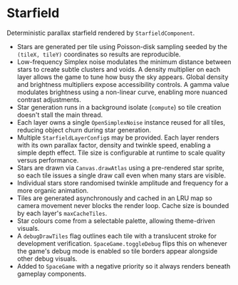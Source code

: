 # Starfield

Deterministic parallax starfield rendered by `StarfieldComponent`.

- Stars are generated per tile using Poisson-disk sampling seeded by the
  `(tileX, tileY)` coordinates so results are reproducible.
- Low-frequency Simplex noise modulates the minimum distance between stars to
  create subtle clusters and voids. A density multiplier on each layer allows
  the game to tune how busy the sky appears. Global density and brightness
  multipliers expose accessibility controls. A gamma value modulates brightness
  using a non-linear curve, enabling more nuanced contrast adjustments.
- Star generation runs in a background isolate (`compute`) so tile creation
  doesn't stall the main thread.
- Each layer owns a single `OpenSimplexNoise` instance reused for all tiles,
  reducing object churn during star generation.
- Multiple `StarfieldLayerConfig`s may be provided. Each layer renders with its
  own parallax factor, density and twinkle speed, enabling a simple depth
  effect. Tile size is configurable at runtime to scale quality versus
  performance.
- Stars are drawn via `Canvas.drawAtlas` using a pre-rendered star sprite, so
  each tile issues a single draw call even when many stars are visible.
- Individual stars store randomised twinkle amplitude and frequency for a more
  organic animation.
- Tiles are generated asynchronously and cached in an LRU map so camera movement
  never blocks the render loop. Cache size is bounded by each layer's
  `maxCacheTiles`.
- Star colours come from a selectable palette, allowing theme-driven visuals.
- A `debugDrawTiles` flag outlines each tile with a translucent stroke for
  development verification. `SpaceGame.toggleDebug` flips this on whenever the
  game's debug mode is enabled so tile borders appear alongside other debug
  visuals.
- Added to `SpaceGame` with a negative priority so it always renders beneath
  gameplay components.
